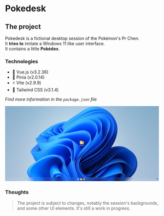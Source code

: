 # Pokedesk

## The project

Pokedesk is a fictional desktop session of the Pokémon's Pr Chen.<br>
It **tries to** imitate a Windows 11 like user interface.<br>
It contains a little **Pokédex**.

### Technologies

* 🔭 Vue.js (v3.2.36)
* 🍍 Pinia (v2.0.14)
* ⚡ Vite (v2.9.9)
* 🌈 Tailwind CSS (v3.1.4)

*Find more information in the `package.json` file*

<picture>
  <source media="(prefers-color-scheme: dark)" srcset="/src/assets/screenshots/preview.JPG">
  <img alt="Pokedesk homepage preview in light color mode and dark color mode." src="/src/assets/screenshots/preview_light.JPG">
</picture>

### Thoughts

>The project is subject to changes, notably the session's backgrounds,<br>
and some other UI elements. It's still a work in progress.